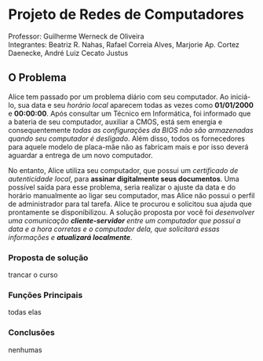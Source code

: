 # Projeto de Redes de Computadores

Professor: Guilherme Werneck de Oliveira     
Integrantes: Beatriz R. Nahas, Rafael Correia Alves, Marjorie Ap. Cortez Daenecke, André Luiz Cecato Justus

## O Problema

  Alice tem passado por um problema diário com seu computador. Ao iniciá-lo,
sua data e seu _horário local_ aparecem todas as vezes como **01/01/2000** e **00:00:00**.
Após consultar um Técnico em Informática, foi informado que a bateria de seu
computador, auxiliar a CMOS, está sem energia e consequentemente _todas as
configurações da BIOS não são armazenadas quando seu computador é desligado_.
Além disso, todos os fornecedores para aquele modelo de placa-mãe não as
fabricam mais e por isso deverá aguardar a entrega de um novo computador.

   No entanto, Alice utiliza seu computador, que possui um _certificado de
autenticidade local_, para **assinar digitalmente seus documentos**. Uma possível saída
para esse problema, seria realizar o ajuste da data e do horário manualmente ao
ligar seu computador, mas Alice não possui o perfil de administrador para tal tarefa.
Alice te procurou e solicitou sua ajuda que prontamente se disponibilizou. A
solução proposta por você foi _desenvolver uma comunicação **cliente-servidor** entre
um computador que possui a data e a hora corretas e o computador dela, que
solicitará essas informações e **atualizará localmente**_.

### Proposta de solução

trancar o curso

### Funções Principais

todas elas

### Conclusões

nenhumas
